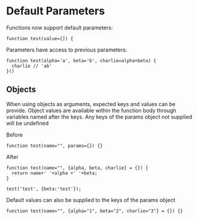 # Default Parameters

Functions now support default parameters:

```
function test(value=[]) {
```

Parameters have access to previous parameters:

```
function test(alpha='a', beta='b', charlie=alpha+beta) {
  charlie // 'ab'
}()
```

## Objects

When using objects as arguments, expected keys and values can be provide. Object values are available within the function body through variables named after the keys. Any keys of the params object not supplied will be undefined

Before

```
function test(name="", params={}) {}
```

After

```
function test(name="", {alpha, beta, charlie} = {}) {
  return name+' '+alpha +' '+beta;
}

test('test', {beta:'test'});
```

Default values can also be supplied to the keys of the params object

```
function test(name="", {alpha="1", beta="2", charlie="3"} = {}) {}
```



